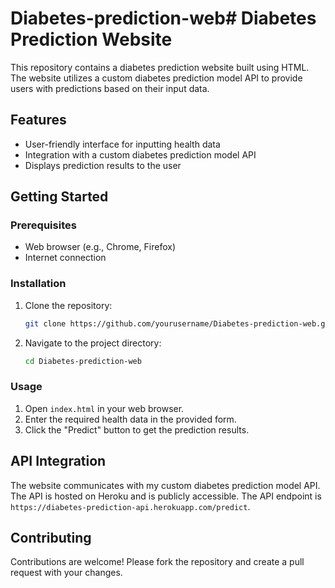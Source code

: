 # Diabetes-prediction-web# Diabetes Prediction Website

This repository contains a diabetes prediction website built using HTML. The website utilizes a custom diabetes prediction model API to provide users with predictions based on their input data.

## Features

- User-friendly interface for inputting health data
- Integration with a custom diabetes prediction model API
- Displays prediction results to the user

## Getting Started

### Prerequisites

- Web browser (e.g., Chrome, Firefox)
- Internet connection

### Installation

1. Clone the repository:
   ```sh
   git clone https://github.com/yourusername/Diabetes-prediction-web.git
   ```
2. Navigate to the project directory:
   ```sh
   cd Diabetes-prediction-web
   ```

### Usage

1. Open `index.html` in your web browser.
2. Enter the required health data in the provided form.
3. Click the "Predict" button to get the prediction results.

## API Integration

The website communicates with my custom diabetes prediction model API. The API is hosted on Heroku and is publicly accessible. The API endpoint is `https://diabetes-prediction-api.herokuapp.com/predict`.

## Contributing

Contributions are welcome! Please fork the repository and create a pull request with your changes.
